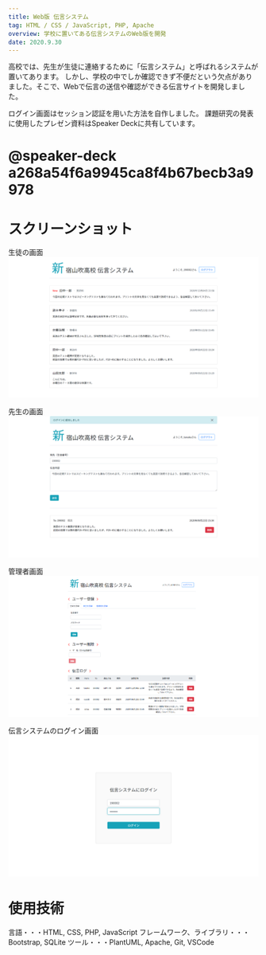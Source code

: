 ```yaml
---
title: Web版 伝言システム
tag: HTML / CSS / JavaScript, PHP, Apache
overview: 学校に置いてある伝言システムのWeb版を開発
date: 2020.9.30
---
```


高校では、先生が生徒に連絡するために「伝言システム」と呼ばれるシステムが置いてあります。
しかし、学校の中でしか確認できず不便だという欠点がありました。そこで、Webで伝言の送信や確認ができる伝言サイトを開発しました。

ログイン画面はセッション認証を用いた方法を自作しました。
課題研究の発表に使用したプレゼン資料はSpeaker Deckに共有しています。
# @speaker-deck a268a54f6a9945ca8f4b67becb3a9978

# スクリーンショット
生徒の画面
![](/public/posts/message-system/viewer.png)

先生の画面
![](/public/posts/message-system/sender.png)

管理者画面
![](/public/posts/message-system/admin.png)

伝言システムのログイン画面
![](/public/posts/message-system/login.png)

# 使用技術
言語・・・HTML, CSS, PHP, JavaScript
フレームワーク、ライブラリ・・・Bootstrap, SQLite
ツール・・・PlantUML, Apache, Git, VSCode

